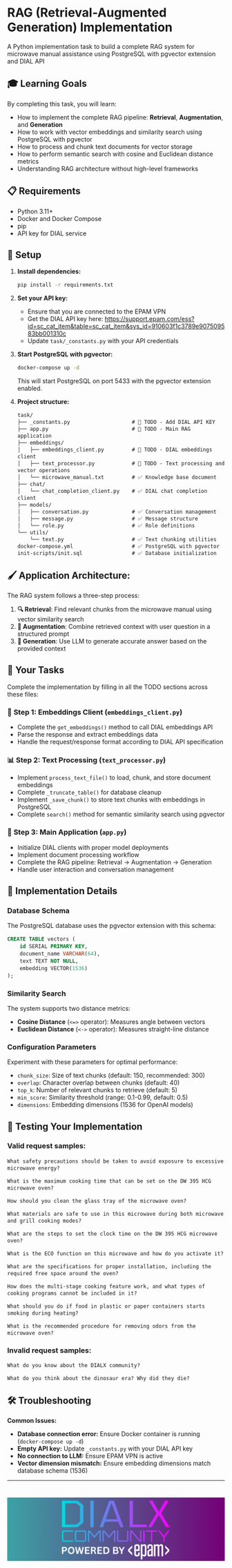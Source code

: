 # RAG (Retrieval-Augmented Generation) Implementation

A Python implementation task to build a complete RAG system for microwave manual assistance using PostgreSQL with pgvector extension and DIAL API

## 🎓 Learning Goals

By completing this task, you will learn:
- How to implement the complete RAG pipeline: **Retrieval**, **Augmentation**, and **Generation**
- How to work with vector embeddings and similarity search using PostgreSQL with pgvector
- How to process and chunk text documents for vector storage
- How to perform semantic search with cosine and Euclidean distance metrics
- Understanding RAG architecture without high-level frameworks

## 📋 Requirements

- Python 3.11+
- Docker and Docker Compose
- pip
- API key for DIAL service

## 🔧 Setup

1. **Install dependencies:**
   ```bash
   pip install -r requirements.txt
   ```

2. **Set your API key:**
    - Ensure that you are connected to the EPAM VPN
    - Get the DIAL API key here: https://support.epam.com/ess?id=sc_cat_item&table=sc_cat_item&sys_id=910603f1c3789e907509583bb001310c
    - Update `task/_constants.py` with your API credentials

3. **Start PostgreSQL with pgvector:**
   ```bash
   docker-compose up -d
   ```
   This will start PostgreSQL on port 5433 with the pgvector extension enabled.

4. **Project structure:**
   ```
   task/
   ├── _constants.py                    # 🚧 TODO - Add DIAL API KEY
   ├── app.py                           # 🚧 TODO - Main RAG application
   ├── embeddings/
   │   ├── embeddings_client.py         # 🚧 TODO - DIAL embeddings client
   │   ├── text_processor.py            # 🚧 TODO - Text processing and vector operations
   │   └── microwave_manual.txt         # ✅ Knowledge base document
   ├── chat/
   │   └── chat_completion_client.py    # ✅ DIAL chat completion client
   ├── models/
   │   ├── conversation.py              # ✅ Conversation management
   │   ├── message.py                   # ✅ Message structure
   │   └── role.py                      # ✅ Role definitions
   └── utils/
       └── text.py                      # ✅ Text chunking utilities
   docker-compose.yml                   # ✅ PostgreSQL with pgvector
   init-scripts/init.sql                # ✅ Database initialization
   ```

## 🖌️ Application Architecture:

The RAG system follows a three-step process:
1. **🔍 Retrieval**: Find relevant chunks from the microwave manual using vector similarity search
2. **🔗 Augmentation**: Combine retrieved context with user question in a structured prompt
3. **🤖 Generation**: Use LLM to generate accurate answer based on the provided context

## 📝 Your Tasks

Complete the implementation by filling in all the TODO sections across these files:

### 🔌 **Step 1: Embeddings Client (`embeddings_client.py`)**
- Complete the `get_embeddings()` method to call DIAL embeddings API
- Parse the response and extract embeddings data
- Handle the request/response format according to DIAL API specification

### 📊 **Step 2: Text Processing (`text_processor.py`)**
- Implement `process_text_file()` to load, chunk, and store document embeddings
- Complete `_truncate_table()` for database cleanup
- Implement `_save_chunk()` to store text chunks with embeddings in PostgreSQL
- Complete `search()` method for semantic similarity search using pgvector

### 🚀 **Step 3: Main Application (`app.py`)**
- Initialize DIAL clients with proper model deployments
- Implement document processing workflow
- Complete the RAG pipeline: Retrieval → Augmentation → Generation
- Handle user interaction and conversation management

## 🔧 Implementation Details

### Database Schema
The PostgreSQL database uses the pgvector extension with this schema:
```sql
CREATE TABLE vectors (
    id SERIAL PRIMARY KEY,
    document_name VARCHAR(64),
    text TEXT NOT NULL,
    embedding VECTOR(1536)
);
```

### Similarity Search
The system supports two distance metrics:
- **Cosine Distance** (`<=>` operator): Measures angle between vectors
- **Euclidean Distance** (`<->` operator): Measures straight-line distance

### Configuration Parameters
Experiment with these parameters for optimal performance:
- `chunk_size`: Size of text chunks (default: 150, recommended: 300)
- `overlap`: Character overlap between chunks (default: 40)
- `top_k`: Number of relevant chunks to retrieve (default: 5)
- `min_score`: Similarity threshold (range: 0.1-0.99, default: 0.5)
- `dimensions`: Embedding dimensions (1536 for OpenAI models)

## 🎯 Testing Your Implementation

### Valid request samples:
``` 
What safety precautions should be taken to avoid exposure to excessive microwave energy?
```
```
What is the maximum cooking time that can be set on the DW 395 HCG microwave oven?
```
```
How should you clean the glass tray of the microwave oven?
```
```
What materials are safe to use in this microwave during both microwave and grill cooking modes?
```
```
What are the steps to set the clock time on the DW 395 HCG microwave oven?
```
```
What is the ECO function on this microwave and how do you activate it?
```
```
What are the specifications for proper installation, including the required free space around the oven?
```
```
How does the multi-stage cooking feature work, and what types of cooking programs cannot be included in it?
```
```
What should you do if food in plastic or paper containers starts smoking during heating?
```
```
What is the recommended procedure for removing odors from the microwave oven?
```

### Invalid request samples:
```
What do you know about the DIALX community?
```
```
What do you think about the dinosaur era? Why did they die?
```

## 🛠️ Troubleshooting

**Common Issues:**
- **Database connection error:** Ensure Docker container is running (`docker-compose up -d`)
- **Empty API key:** Update `_constants.py` with your DIAL API key
- **No connection to LLM:** Ensure EPAM VPN is active
- **Vector dimension mismatch:** Ensure embedding dimensions match database schema (1536)

----

# <img src="dialx-banner.png">